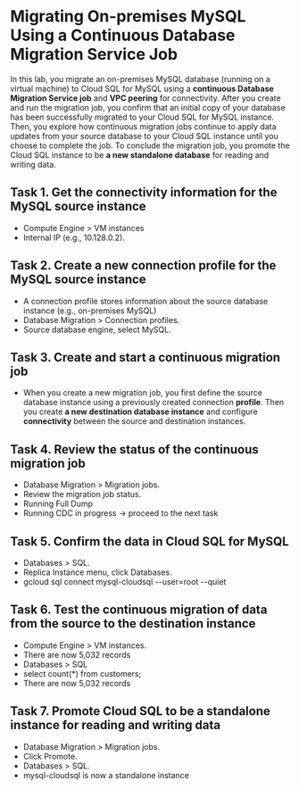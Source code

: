 # Migrating On-premises MySQL Using a Continuous Database Migration Service Job

In this lab, you migrate an on-premises MySQL database (running on a virtual machine) to Cloud SQL for MySQL using a **continuous Database Migration Service job** and **VPC peering** for connectivity. After you create and run the migration job, you confirm that an initial copy of your database has been successfully migrated to your Cloud SQL for MySQL instance. Then, you explore how continuous migration jobs continue to apply data updates from your source database to your Cloud SQL instance until you choose to complete the job. To conclude the migration job, you promote the Cloud SQL instance to be **a new standalone database** for reading and writing data.

## Task 1. Get the connectivity information for the MySQL source instance

- Compute Engine > VM instances
- Internal IP (e.g., 10.128.0.2).

## Task 2. Create a new connection profile for the MySQL source instance

- A connection profile stores information about the source database instance (e.g., on-premises MySQL)
- Database Migration > Connection profiles.
- Source database engine, select MySQL.

## Task 3. Create and start a continuous migration job

- When you create a new migration job, you first define the source database instance using a previously created connection **profile**. Then you create **a new destination database instance** and configure **connectivity** between the source and destination instances.

## Task 4. Review the status of the continuous migration job

- Database Migration > Migration jobs.
- Review the migration job status.
- Running Full Dump
- Running CDC in progress -> proceed to the next task

## Task 5. Confirm the data in Cloud SQL for MySQL

- Databases > SQL.
- Replica Instance menu, click Databases.
- gcloud sql connect mysql-cloudsql --user=root --quiet

## Task 6. Test the continuous migration of data from the source to the destination instance

- Compute Engine > VM instances.
- There are now 5,032 records
- Databases > SQL
- select count(\*) from customers;
- There are now 5,032 records

## Task 7. Promote Cloud SQL to be a standalone instance for reading and writing data

- Database Migration > Migration jobs.
- Click Promote.
- Databases > SQL.
- mysql-cloudsql is now a standalone instance
